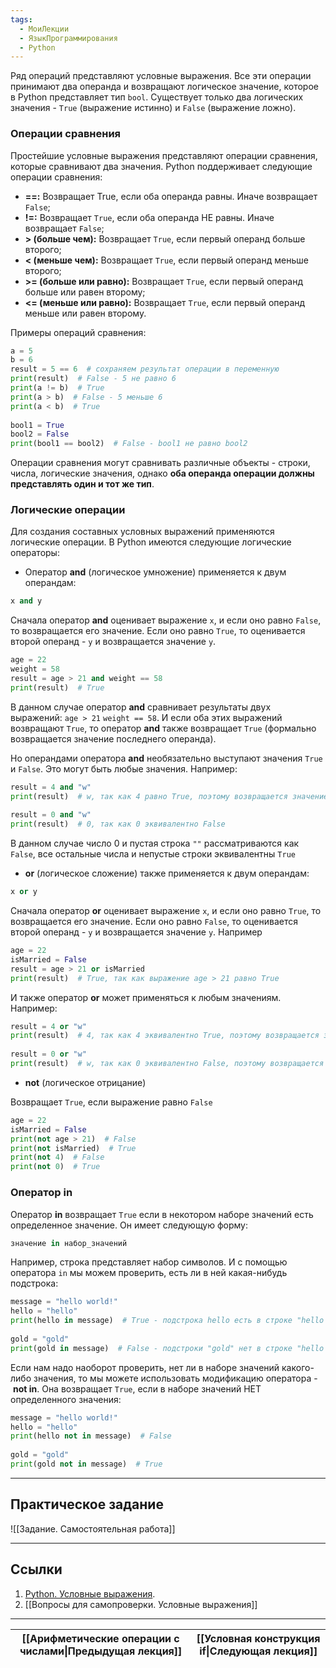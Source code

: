 ```yaml
---
tags:
  - МоиЛекции
  - ЯзыкПрограммирования
  - Python
---
```

Ряд операций представляют условные выражения. Все эти операции принимают два операнда и возвращают логическое значение, которое в Python представляет тип `bool`. Существует только два логических значения - `True` (выражение истинно) и `False` (выражение ложно).

### Операции сравнения

Простейшие условные выражения представляют операции сравнения, которые сравнивают два значения. Python поддерживает следующие операции сравнения:

- **\==:** Возвращает True, если оба операнда равны. Иначе возвращает `False`;
- **!=:** Возвращает `True`, если оба операнда НЕ равны. Иначе возвращает `False`;
- **> (больше чем):** Возвращает `True`, если первый операнд больше второго;
- **< (меньше чем):** Возвращает `True`, если первый операнд меньше второго;
- **>= (больше или равно):** Возвращает `True`, если первый операнд больше или равен второму;
- **<= (меньше или равно):** Возвращает `True`, если первый операнд меньше или равен второму.

Примеры операций сравнения:

```python
a = 5
b = 6
result = 5 == 6  # сохраняем результат операции в переменную
print(result)  # False - 5 не равно 6
print(a != b)  # True
print(a > b)  # False - 5 меньше 6
print(a < b)  # True
 
bool1 = True
bool2 = False
print(bool1 == bool2)  # False - bool1 не равно bool2
```

Операции сравнения могут сравнивать различные объекты - строки, числа, логические значения, однако **оба операнда операции должны представлять один и тот же тип**.

### Логические операции

Для создания составных условных выражений применяются логические операции. В Python имеются следующие логические операторы:

- Оператор **and** (логическое умножение) применяется к двум операндам:

```python
x and y
```

Сначала оператор **and** оценивает выражение `x`, и если оно равно `False`, то возвращается его значение. Если оно равно `True`, то оценивается второй операнд - `y` и возвращается значение `y`.

```python
age = 22
weight = 58
result = age > 21 and weight == 58
print(result)  # True
```

В данном случае оператор **and** сравнивает результаты двух выражений: `age > 21` `weight == 58`. И если оба этих выражений возвращают `True`, то оператор **and** также возвращает `True` (формально возвращается значение последнего операнда).

Но операндами оператора **and** необязательно выступают значения `True` и `False`. Это могут быть любые значения. Например:

```python
result = 4 and "w"
print(result)  # w, так как 4 равно True, поэтому возвращается значение последнего операнда
 
result = 0 and "w"
print(result)  # 0, так как 0 эквивалентно False
```

В данном случае число 0 и пустая строка `""` рассматриваются как `False`, все остальные числа и непустые строки эквивалентны `True`

- **or** (логическое сложение) также применяется к двум операндам:

```python
x or y
```

Сначала оператор **or** оценивает выражение `x`, и если оно равно `True`, то возвращается его значение. Если оно равно `False`, то оценивается второй операнд - `y` и возвращается значение `y`. Например

```python
age = 22
isMarried = False
result = age > 21 or isMarried
print(result)  # True, так как выражение age > 21 равно True
```

И также оператор **or** может применяться к любым значениям. Например:

```python
result = 4 or "w"
print(result)  # 4, так как 4 эквивалентно True, поэтому возвращается значение первого операнда
 
result = 0 or "w"
print(result)  # w, так как 0 эквивалентно False, поэтому возвращается значение последнего операнда
```

- **not** (логическое отрицание)

Возвращает `True`, если выражение равно `False`

```python
age = 22
isMarried = False
print(not age > 21)  # False
print(not isMarried)  # True
print(not 4)  # False
print(not 0)  # True
```
### Оператор in

Оператор **in** возвращает `True` если в некотором наборе значений есть определенное значение. Он имеет следующую форму:

```python
значение in набор_значений
```

Например, строка представляет набор символов. И с помощью оператора `in` мы можем проверить, есть ли в ней какая-нибудь подстрока:

```python
message = "hello world!"
hello = "hello"
print(hello in message)  # True - подстрока hello есть в строке "hello world!"
 
gold = "gold"
print(gold in message)  # False - подстроки "gold" нет в строке "hello world!"
```

Если нам надо наоборот проверить, нет ли в наборе значений какого-либо значения, то мы можете использовать модификацию оператора - **not in**. Она возвращает `True`, если в наборе значений НЕТ определенного значения:

```python
message = "hello world!"
hello = "hello"
print(hello not in message)  # False
 
gold = "gold"
print(gold not in message)  # True
```

---
## Практическое задание

![[Задание. Самостоятельная работа]]

---
## Ссылки

1. [Python. Условные выражения](https://metanit.com/python/tutorial/2.4.php).
2. [[Вопросы для самопроверки. Условные выражения]]

---

| [[Арифметические операции с числами\|Предыдущая лекция]] | [[Условная конструкция if\|Следующая лекция]] |
| -------------------------------------------------------- | --------------------------------------------- |
